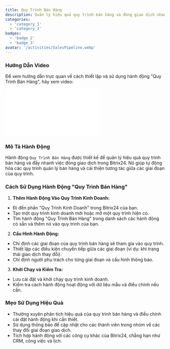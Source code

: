 ```yaml
---
title: Quy Trình Bán Hàng
description: Quản lý hiệu quả quy trình bán hàng và đóng giao dịch nhanh hơn.
categories:
  - 'category_1'
  - 'category_2'
badges:
  - 'badge_2'
  - 'badge_3'
avatar: '/activities/SalesPipeline.webp'
---
```

### Hướng Dẫn Video

Để xem hướng dẫn trực quan về cách thiết lập và sử dụng hành động "Quy Trình Bán Hàng", hãy xem video:

<iframe
  class="aspect-video w-full mb-2 "
  src="//www.youtube.com/embed/OyzJd8BcTfY?feature=oembed&rel=0"
  frameborder="0"
  allow="accelerometer; autoplay; encrypted-media; gyroscope"
  allowfullscreen>
</iframe>

### Mô Tả Hành Động

Hành động `Quy Trình Bán Hàng` được thiết kế để quản lý hiệu quả quy trình bán hàng và đẩy nhanh việc đóng giao dịch trong Bitrix24. Nó giúp tự động hóa các quy trình quản lý bán hàng và cải thiện tương tác giữa các giai đoạn của quy trình.

### Cách Sử Dụng Hành Động "Quy Trình Bán Hàng"

1. **Thêm Hành Động Vào Quy Trình Kinh Doanh:**
  - Đi đến phần "Quy Trình Kinh Doanh" trong Bitrix24 của bạn.
  - Tạo một quy trình kinh doanh mới hoặc mở một quy trình hiện có.
  - Tìm hành động "Quy Trình Bán Hàng" trong danh sách các hành động có sẵn và thêm nó vào quy trình của bạn.

2. **Cấu Hình Hành Động:**
  - Chỉ định các giai đoạn của quy trình bán hàng sẽ tham gia vào quy trình.
  - Thiết lập các điều kiện chuyển tiếp giữa các giai đoạn (ví dụ: khi trạng thái giao dịch thay đổi).
  - Chỉ định người phụ trách cho từng giai đoạn và cấu hình thông báo.

3. **Khởi Chạy và Kiểm Tra:**
  - Lưu cài đặt và khởi chạy quy trình kinh doanh.
  - Kiểm tra cách hành động hoạt động với dữ liệu mẫu và điều chỉnh nếu cần.

### Mẹo Sử Dụng Hiệu Quả

- Thường xuyên phân tích hiệu quả của quy trình bán hàng và điều chỉnh cài đặt hành động khi cần thiết.
- Sử dụng thông báo để cập nhật cho các thành viên trong nhóm về các thay đổi giai đoạn giao dịch.
- Tích hợp hành động với các công cụ khác của Bitrix24, chẳng hạn như CRM, công việc và lịch.